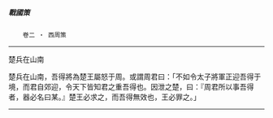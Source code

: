

##### 戰國策
　　`卷二 ‧ 西周策`

* * *

楚兵在山南

楚兵在山南，吾得將為楚王屬怒于周。或謂周君曰：「不如令太子將軍正迎吾得于境，而君自郊迎，令天下皆知君之重吾得也。因泄之楚，曰：『周君所以事吾得者，器必名曰某。』楚王必求之，而吾得無效也，王必罪之。」

* * *

